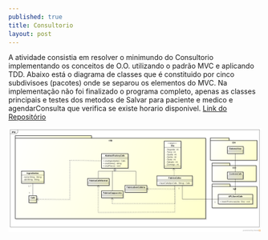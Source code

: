 ```yaml
---
published: true
title: Consultorio
layout: post
---
```

A atividade consistia em resolver o minimundo do Consultorio implementando os conceitos de O.O.  utilizando o padrão MVC e aplicando TDD. 
Abaixo está o diagrama de classes que é constituido por cinco subdivisoes (pacotes) onde se separou os elementos do MVC. Na implementação não foi finalizado o programa completo, apenas as classes principais e testes dos metodos de Salvar  para paciente e medico e agendarConsulta que verifica se existe horario disponivel. [Link do Repositório](https://github.com/GrimaG/GrimaG.github.io/tree/master/Consultorio)

<img src="https://raw.githubusercontent.com/GrimaG/GrimaG.github.io/master/CafeteriaBW.png" alt="IMAGE" >